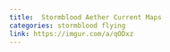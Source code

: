 ```yaml
---
title:  Stormblood Aether Current Maps
categories: stormblood flying
link: https://imgur.com/a/qODxz
---
```

